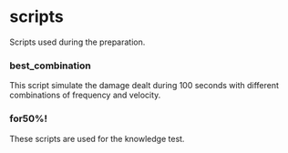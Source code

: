 # scripts
Scripts used during the preparation.

### best_combination
This script simulate the damage dealt during 100 seconds with different combinations of frequency and velocity.

### for50%!
These scripts are used for the knowledge test.
